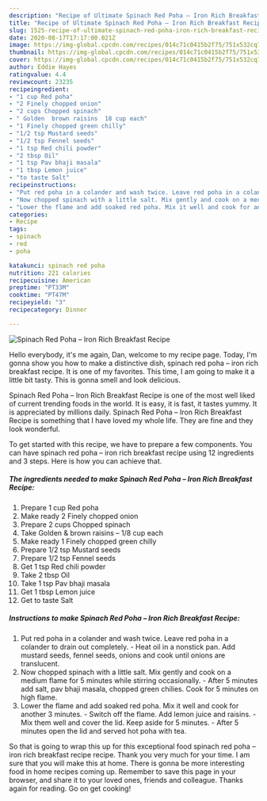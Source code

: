 ```yaml
---
description: "Recipe of Ultimate Spinach Red Poha – Iron Rich Breakfast Recipe"
title: "Recipe of Ultimate Spinach Red Poha – Iron Rich Breakfast Recipe"
slug: 1525-recipe-of-ultimate-spinach-red-poha-iron-rich-breakfast-recipe
date: 2020-08-17T17:17:00.021Z
image: https://img-global.cpcdn.com/recipes/014c71c0415b2f75/751x532cq70/spinach-red-poha-iron-rich-breakfast-recipe-recipe-main-photo.jpg
thumbnail: https://img-global.cpcdn.com/recipes/014c71c0415b2f75/751x532cq70/spinach-red-poha-iron-rich-breakfast-recipe-recipe-main-photo.jpg
cover: https://img-global.cpcdn.com/recipes/014c71c0415b2f75/751x532cq70/spinach-red-poha-iron-rich-breakfast-recipe-recipe-main-photo.jpg
author: Eddie Hayes
ratingvalue: 4.4
reviewcount: 23235
recipeingredient:
- "1 cup Red poha"
- "2 Finely chopped onion"
- "2 cups Chopped spinach"
- " Golden  brown raisins  18 cup each"
- "1 Finely chopped green chilly"
- "1/2 tsp Mustard seeds"
- "1/2 tsp Fennel seeds"
- "1 tsp Red chili powder"
- "2 tbsp Oil"
- "1 tsp Pav bhaji masala"
- "1 tbsp Lemon juice"
- "to taste Salt"
recipeinstructions:
- "Put red poha in a colander and wash twice. Leave red poha in a colander to drain out completely. Heat oil in a nonstick pan. Add mustard seeds, fennel seeds, onions and cook until onions are translucent."
- "Now chopped spinach with a little salt. Mix gently and cook on a medium flame for 5 minutes while stirring occasionally. After 5 minutes add salt, pav bhaji masala, chopped green chilies. Cook for 5 minutes on high flame."
- "Lower the flame and add soaked red poha. Mix it well and cook for another 3 minutes. Switch off the flame. Add lemon juice and raisins. Mix them well and cover the lid. Keep aside for 5 minutes. After 5 minutes open the lid and served hot poha with tea."
categories:
- Recipe
tags:
- spinach
- red
- poha

katakunci: spinach red poha 
nutrition: 221 calories
recipecuisine: American
preptime: "PT33M"
cooktime: "PT47M"
recipeyield: "3"
recipecategory: Dinner

---
```



![Spinach Red Poha – Iron Rich Breakfast Recipe](https://img-global.cpcdn.com/recipes/014c71c0415b2f75/751x532cq70/spinach-red-poha-iron-rich-breakfast-recipe-recipe-main-photo.jpg)

Hello everybody, it's me again, Dan, welcome to my recipe page. Today, I'm gonna show you how to make a distinctive dish, spinach red poha – iron rich breakfast recipe. It is one of my favorites. This time, I am going to make it a little bit tasty. This is gonna smell and look delicious.

Spinach Red Poha – Iron Rich Breakfast Recipe is one of the most well liked of current trending foods in the world. It is easy, it is fast, it tastes yummy. It is appreciated by millions daily. Spinach Red Poha – Iron Rich Breakfast Recipe is something that I have loved my whole life. They are fine and they look wonderful.




To get started with this recipe, we have to prepare a few components. You can have spinach red poha – iron rich breakfast recipe using 12 ingredients and 3 steps. Here is how you can achieve that.

<!--inarticleads1-->

##### The ingredients needed to make Spinach Red Poha – Iron Rich Breakfast Recipe:

1. Prepare 1 cup Red poha
1. Make ready 2 Finely chopped onion
1. Prepare 2 cups Chopped spinach
1. Take  Golden &amp; brown raisins – 1/8 cup each
1. Make ready 1 Finely chopped green chilly
1. Prepare 1/2 tsp Mustard seeds
1. Prepare 1/2 tsp Fennel seeds
1. Get 1 tsp Red chili powder
1. Take 2 tbsp Oil
1. Take 1 tsp Pav bhaji masala
1. Get 1 tbsp Lemon juice
1. Get to taste Salt




<!--inarticleads2-->

##### Instructions to make Spinach Red Poha – Iron Rich Breakfast Recipe:

1. Put red poha in a colander and wash twice. Leave red poha in a colander to drain out completely. - Heat oil in a nonstick pan. Add mustard seeds, fennel seeds, onions and cook until onions are translucent.
1. Now chopped spinach with a little salt. Mix gently and cook on a medium flame for 5 minutes while stirring occasionally. - After 5 minutes add salt, pav bhaji masala, chopped green chilies. Cook for 5 minutes on high flame.
1. Lower the flame and add soaked red poha. Mix it well and cook for another 3 minutes. - Switch off the flame. Add lemon juice and raisins. - Mix them well and cover the lid. Keep aside for 5 minutes. - After 5 minutes open the lid and served hot poha with tea.




So that is going to wrap this up for this exceptional food spinach red poha – iron rich breakfast recipe recipe. Thank you very much for your time. I am sure that you will make this at home. There is gonna be more interesting food in home recipes coming up. Remember to save this page in your browser, and share it to your loved ones, friends and colleague. Thanks again for reading. Go on get cooking!
